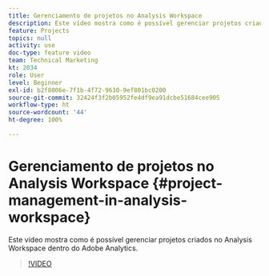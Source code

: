 ```yaml
---
title: Gerenciamento de projetos no Analysis Workspace
description: Este vídeo mostra como é possível gerenciar projetos criados no Analysis Workspace dentro do Adobe Analytics.
feature: Projects
topics: null
activity: use
doc-type: feature video
team: Technical Marketing
kt: 2034
role: User
level: Beginner
exl-id: b2f8006e-7f1b-4f72-9630-9ef801bc0200
source-git-commit: 32424f3f2b05952fe4df9ea91dcbe51684cee905
workflow-type: ht
source-wordcount: '44'
ht-degree: 100%

---
```


# Gerenciamento de projetos no Analysis Workspace {#project-management-in-analysis-workspace}

Este vídeo mostra como é possível gerenciar projetos criados no Analysis Workspace dentro do Adobe Analytics.

>[!VIDEO](https://video.tv.adobe.com/v/24035/?quality=12)
